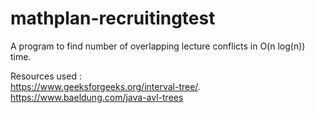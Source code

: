 # mathplan-recruitingtest
A program to find number of overlapping lecture conflicts in O(n log(n)) time.

Resources used : <br/>
https://www.geeksforgeeks.org/interval-tree/. <br/>
https://www.baeldung.com/java-avl-trees
